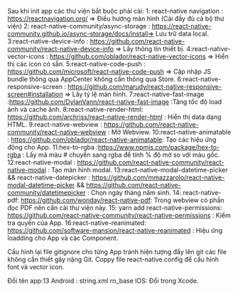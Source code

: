 Sau khi init app các thư viện bắt buộc phải cài:
1: react-native navigation : https://reactnavigation.org/ => Điều hướng màn hình (Cài đầy đủ cả bộ thư viện)
2: react-native-community/async-storage : https://react-native-community.github.io/async-storage/docs/install=> Lưu trữ data local.
3:react-native-device-info : https://github.com/react-native-community/react-native-device-info => Lấy thông tin thiết bị.
4:react-native-vector-icons : https://github.com/oblador/react-native-vector-icons => Hiển thị các icon có sẵn.
5:react-native-code-push : https://github.com/microsoft/react-native-code-push => Cập nhập JS bundle thông qua AppCenter không cần thông qua Store.
6:react-native-responsive-screen : https://github.com/marudy/react-native-responsive-screen#installation => Lấy tỷ lệ màn hình.
7:react-native-fast-image :https://github.com/DylanVann/react-native-fast-image :Tăng tốc độ load ảnh và cache ảnh.
8:react-native-render-html: https://github.com/archriss/react-native-render-html : Hiển thị data dạng HTML.
9:react-native-webview : https://github.com/react-native-community/react-native-webview : Mở Webview.
10:react-native-animatable : https://github.com/oblador/react-native-animatable: Tạo các hiệu ứng động cho App.
11:hex-to-rgba :https://www.npmjs.com/package/hex-to-rgba : Lấy mã màu # chuyển sang rgba để tính % độ mờ so với màu gốc.
12:react-native-modal : https://github.com/react-native-community/react-native-modal : Tạo màn hình modal.
13:react-native-modal-datetime-picker && react-native-datepicker : https://github.com/mmazzarolo/react-native-modal-datetime-picker && https://github.com/react-native-community/datetimepicker : Chọn ngày tháng năm sinh.
14: react-native-pdf: https://github.com/wonday/react-native-pdf: Trong webview có phần đọc PDF nên cần cài thư viện này.
15: yarn add react-native-permissions: https://github.com/react-native-community/react-native-permissions : Kiểm tra quyền của App.
16:react-native-reanimated: https://github.com/software-mansion/react-native-reanimated : Hiệu ứng loadding cho App và các Component.

Cấu hình lại file gitignore cho từng App tránh hiện tượng đẩy lên git các file không cần thiết gây nặng Git.
Coppy file react-native.config để cấu hình font và vector icon.

Đổi tên app:13
Android : string.xml
<string name="app_name">rn_base</string>
IOS: Đổi trong Xcode.
